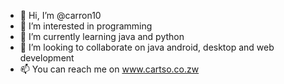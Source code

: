 - 👋 Hi, I’m @carron10
- 👀 I’m interested in programming 
- 🌱 I’m currently learning java and python 
- 💞️ I’m looking to collaborate on java android, desktop and web development 
- 📫 You can reach me on www.cartso.co.zw

<!---
carron10/carron10 is a ✨ special ✨ repository because its `README.md` (this file) appears on your GitHub profile.
You can click the Preview link to take a look at your changes.
--->
